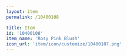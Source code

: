 ```yaml
---
layout: item
permalink: /10400108

title: Item
id: '10400108'
item_name: 'Rosy Pink Blush'
icon_url: 'item/icon/customize/10400107.png'
---
```

